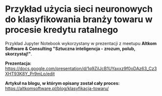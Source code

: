 # Przykład użycia sieci neuronowych do klasyfikowania branży towaru w procesie kredytu ratalnego

Przykład Jupyter Notebook wykorzystany w prezentacji z meetupu **Altkom Software & Consulting "Sztuczna inteligencja - zrozum, polub, skorzystaj!"**.

**Prezentacja:** https://docs.google.com/presentation/d/1q9ZilJcB1UYaxxz9f0oDAz63_Cz3XHT93K8Y_Pr9mLo/edit

**Artykuł na blogu, w którym opisany został cały proces:** https://altkomsoftware.pl/blog/klasyfikacja-towaru/

